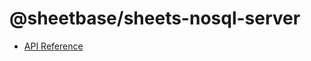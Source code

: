 # @sheetbase/sheets-nosql-server

- [API Reference](https://sheetbase.github.io/sheets-nosql-server/api)
